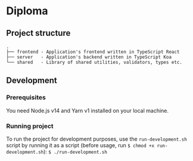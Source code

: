 # Diploma

## Project structure

```
.
├── frontend - Application's frontend written in TypeScript React
├── server   - Application's backend written in TypeScript Koa
└── shared   - Library of shared utilities, validators, types etc.
```

## Development

### Prerequisites

You need Node.js v14 and Yarn v1 installed on your local machine.

### Running project

To run the project for development purposes, use the `run-development.sh` script by running it as a script (before usage, run `$ chmod +x run-development.sh`):
`$ ./run-development.sh`
